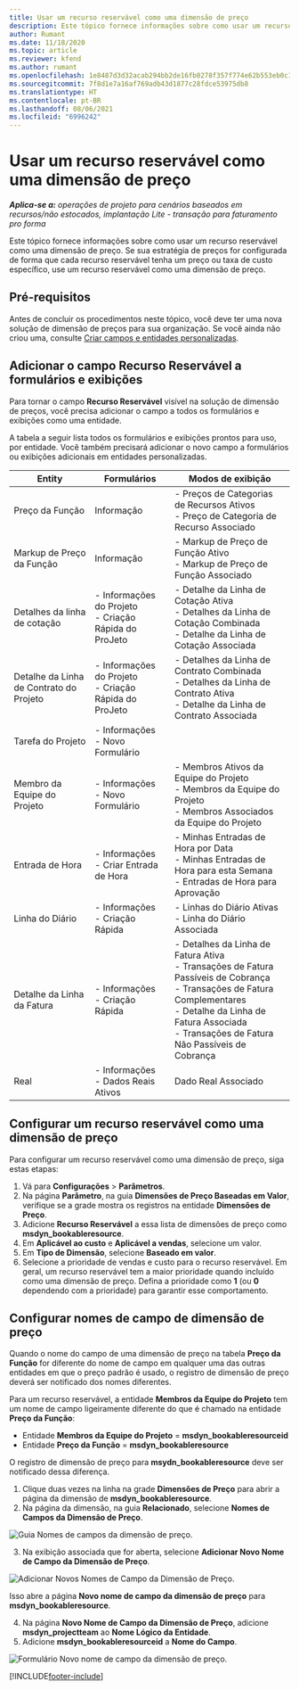 ```yaml
---
title: Usar um recurso reservável como uma dimensão de preço
description: Este tópico fornece informações sobre como usar um recurso reservável como uma dimensão de preço.
author: Rumant
ms.date: 11/18/2020
ms.topic: article
ms.reviewer: kfend
ms.author: rumant
ms.openlocfilehash: 1e8487d3d32acab294bb2de16fb0278f357f774e62b553eb0c1ebd5b6246e332
ms.sourcegitcommit: 7f8d1e7a16af769adb43d1877c28fdce53975db8
ms.translationtype: HT
ms.contentlocale: pt-BR
ms.lasthandoff: 08/06/2021
ms.locfileid: "6996242"
---
```

# <a name="use-a-bookable-resource-as-a-pricing-dimension"></a>Usar um recurso reservável como uma dimensão de preço

 _**Aplica-se a:** operações de projeto para cenários baseados em recursos/não estocados, implantação Lite - transação para faturamento pro forma_ 

Este tópico fornece informações sobre como usar um recurso reservável como uma dimensão de preço. Se sua estratégia de preços for configurada de forma que cada recurso reservável tenha um preço ou taxa de custo específico, use um recurso reservável como uma dimensão de preço.

## <a name="prerequisites"></a>Pré-requisitos
Antes de concluir os procedimentos neste tópico, você deve ter uma nova solução de dimensão de preços para sua organização. Se você ainda não criou uma, consulte [Criar campos e entidades personalizadas](../pricing-costing/create-custom-fields-entities-pricing-dimensions.md).

## <a name="add-the-bookable-resource-field-to-forms-and-views"></a>Adicionar o campo Recurso Reservável a formulários e exibições
Para tornar o campo **Recurso Reservável** visível na solução de dimensão de preços, você precisa adicionar o campo a todos os formulários e exibições como uma entidade.

A tabela a seguir lista todos os formulários e exibições prontos para uso, por entidade. Você também precisará adicionar o novo campo a formulários ou exibições adicionais em entidades personalizadas.

|   Entity        | Formulários   |Modos de exibição        |
| ------------------------------|---------------------------------|----------------------------------|
|  Preço da Função| Informação | - Preços de Categorias de Recursos Ativos<br> - Preço de Categoria de Recurso Associado |
|  Markup de Preço da Função| Informação| - Markup de Preço de Função Ativo<br>- Markup de Preço de Função Associado |
|  Detalhes da linha de cotação| - Informações do Projeto<br>- Criação Rápida do ProJeto| - Detalhe da Linha de Cotação Ativa<br>- Detalhes da Linha de Cotação Combinada<br>- Detalhe da Linha de Cotação Associada |
|  Detalhe da Linha de Contrato do Projeto| - Informações do Projeto<br>- Criação Rápida do ProJeto| - Detalhes da Linha de Contrato Combinada<br>- Detalhes da Linha de Contrato Ativa<br>- Detalhe da Linha de Contrato Associada |
|  Tarefa do Projeto| - Informações<br>- Novo Formulário| &nbsp; |
|  Membro da Equipe do Projeto| - Informações<br>- Novo Formulário| - Membros Ativos da Equipe do Projeto<br>- Membros da Equipe do Projeto<br>- Membros Associados da Equipe do Projeto |
|  Entrada de Hora| - Informações<br>- Criar Entrada de Hora| - Minhas Entradas de Hora por Data<br>- Minhas Entradas de Hora para esta Semana<br>- Entradas de Hora para Aprovação|
|  Linha do Diário| - Informações<br>- Criação Rápida| - Linhas do Diário Ativas<br>- Linha do Diário Associada |
|  Detalhe da Linha da Fatura| - Informações<br>- Criação Rápida| - Detalhes da Linha de Fatura Ativa<br>- Transações de Fatura Passíveis de Cobrança<br>- Transações de Fatura Complementares<br>- Detalhe da Linha de Fatura Associada <br>- Transações de Fatura Não Passíveis de Cobrança|
|  Real| - Informações<br>- Dados Reais Ativos| Dado Real Associado |

## <a name="set-up-a-bookable-resource-as-a-pricing-dimension"></a>Configurar um recurso reservável como uma dimensão de preço
Para configurar um recurso reservável como uma dimensão de preço, siga estas etapas:

1. Vá para **Configurações** > **Parâmetros**. 
2. Na página **Parâmetro**, na guia **Dimensões de Preço Baseadas em Valor**, verifique se a grade mostra os registros na entidade **Dimensões de Preço**. 
2. Adicione **Recurso Reservável** a essa lista de dimensões de preço como **msdyn_bookableresource**. 
3. Em **Aplicável ao custo** e **Aplicável a vendas**, selecione um valor.
4. Em **Tipo de Dimensão**, selecione **Baseado em valor**. 
5. Selecione a prioridade de vendas e custo para o recurso reservável. Em geral, um recurso reservável tem a maior prioridade quando incluído como uma dimensão de preço. Defina a prioridade como **1** (ou **0** dependendo com a prioridade) para garantir esse comportamento.

## <a name="set-up-pricing-dimension-field-names"></a>Configurar nomes de campo de dimensão de preço

Quando o nome do campo de uma dimensão de preço na tabela **Preço da Função** for diferente do nome de campo em qualquer uma das outras entidades em que o preço padrão é usado, o registro de dimensão de preço deverá ser notificado dos nomes diferentes.  

Para um recurso reservável, a entidade **Membros da Equipe do Projeto** tem um nome de campo ligeiramente diferente do que é chamado na entidade **Preço da Função**: 

 - Entidade **Membros da Equipe do Projeto** = **msdyn_bookableresourceid**
 - Entidade **Preço da Função** = **msdyn_bookableresource**

O registro de dimensão de preço para **msydn_bookableresource** deve ser notificado dessa diferença.

1. Clique duas vezes na linha na grade **Dimensões de Preço** para abrir a página da dimensão de **msdyn_bookableresource**.
2. Na página da dimensão, na guia **Relacionado**, selecione **Nomes de Campos da Dimensão de Preço**.

  ![Guia Nomes de campos da dimensão de preço.](media/PD-fieldname.png)

3. Na exibição associada que for aberta, selecione **Adicionar Novo Nome de Campo da Dimensão de Preço**.

  ![Adicionar Novos Nomes de Campo da Dimensão de Preço.](media/Add-NewPD-fieldname.png)

  Isso abre a página **Novo nome de campo da dimensão de preço** para **msdyn_bookableresource**. 

4. Na página **Novo Nome de Campo da Dimensão de Preço**, adicione **msdyn_projectteam** ao **Nome Lógico da Entidade**.
5. Adicione **msdyn_bookableresourceid** a **Nome do Campo**.

 ![Formulário Novo nome de campo da dimensão de preço.](media/PD-fieldname-Added.png)


[!INCLUDE[footer-include](../includes/footer-banner.md)]